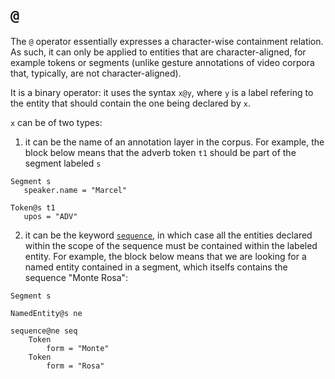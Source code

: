 # `@`

The `@` operator essentially expresses a character-wise containment relation. As such, it can only be applied to entities that are character-aligned, for example tokens or segments (unlike gesture annotations of video corpora that, typically, are not character-aligned).

It is a binary operator: it uses the syntax `x@y`, where `y` is a label refering to the entity that should contain the one being declared by `x`.

`x` can be of two types:

 1. it can be the name of an annotation layer in the corpus. For example, the block below means that the adverb token `t1` should be part of the segment labeled `s`

 ```
 Segment s
    speaker.name = "Marcel"

 Token@s t1
    upos = "ADV"
```

 2. it can be the keyword [`sequence`](sequence.md), in which case all the entities declared within the scope of the sequence must be contained within the labeled entity. For example, the block below means that we are looking for a named entity contained in a segment, which itselfs contains the sequence "Monte Rosa":

```
Segment s

NamedEntity@s ne

sequence@ne seq
    Token
        form = "Monte"
    Token
        form = "Rosa"
```
